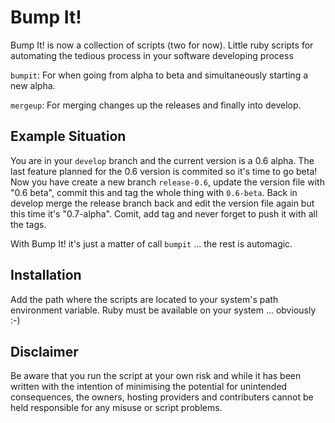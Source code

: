 Bump It!
=============

Bump It! is now a collection of scripts (two for now).
Little ruby scripts for automating the tedious process in your software developing process

```bumpit```: For when going from alpha to beta and simultaneously starting a new alpha.

```mergeup```: For merging changes up the releases and finally into develop.

Example Situation
-----------------

You are in your ```develop``` branch and the current version is a 0.6 alpha. The last feature planned for the 0.6 version is commited so it's time to go beta! Now you have create a new branch ```release-0.6```, update the version file with "0.6 beta", commit this and tag the whole thing with ```0.6-beta```. Back in develop merge the release branch back and edit the version file again but this time it's "0.7-alpha". Comit, add tag and never forget to push it with all the tags.

With Bump It! it's just a matter of call ```bumpit``` ... the rest is automagic.

Installation
------------

Add the path where the scripts are located to your system's path environment variable.
Ruby must be available on your system ... obviously :-)

Disclaimer
----------

Be aware that you run the script at your own risk and while it has been written with the intention of minimising the potential for unintended consequences, the owners, hosting providers and contributers cannot be held responsible for any misuse or script problems.
